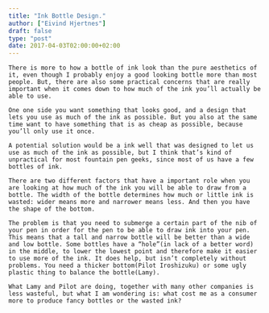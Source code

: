 ```yaml
---
title: "Ink Bottle Design."
author: ["Eivind Hjertnes"]
draft: false
type: "post"
date: 2017-04-03T02:00:00+02:00
---
```


<div class="HTML">
  <div></div>

<p>

</div>

```text
There is more to how a bottle of ink look than the pure aesthetics of it, even though I probably enjoy a good looking bottle more than most people. But, there are also some practical concerns that are really important when it comes down to how much of the ink you’ll actually be able to use.
```

<div class="HTML">
  <div></div>

</p>

</div>

<div class="HTML">
  <div></div>

<p>

</div>

```text
One one side you want something that looks good, and a design that lets you use as much of the ink as possible. But you also at the same time want to have something that is as cheap as possible, because you’ll only use it once.
```

<div class="HTML">
  <div></div>

</p>

</div>

<div class="HTML">
  <div></div>

<p>

</div>

```text
A potential solution would be a ink well that was designed to let us use as much of the ink as possible, but I think that’s kind of unpractical for most fountain pen geeks, since most of us have a few bottles of ink.
```

<div class="HTML">
  <div></div>

</p>

</div>

<div class="HTML">
  <div></div>

<p>

</div>

```text
There are two different factors that have a important role when you are looking at how much of the ink you will be able to draw from a bottle. The width of the bottle determines how much or little ink is wasted: wider means more and narrower means less. And then you have the shape of the bottom.
```

<div class="HTML">
  <div></div>

</p>

</div>

<div class="HTML">
  <div></div>

<p>

</div>

```text
The problem is that you need to submerge a certain part of the nib of your pen in order for the pen to be able to draw ink into your pen. This means that a tall and narrow bottle will be better than a wide and low bottle. Some bottles have a “hole”(in lack of a better word) in the middle, to lower the lowest point and therefore make it easier to use more of the ink. It does help, but isn’t completely without problems. You need a thicker bottom(Pilot Iroshizuku) or some ugly plastic thing to balance the bottle(Lamy).
```

<div class="HTML">
  <div></div>

</p>

</div>

<div class="HTML">
  <div></div>

<p>

</div>

```text
What Lamy and Pilot are doing, together with many other companies is less wasteful, but what I am wondering is: what cost me as a consumer more to produce fancy bottles or the wasted ink?
```

<div class="HTML">
  <div></div>

</p>

</div>
